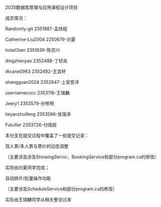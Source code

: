 2025数据库原理与应用课程设计项目

成员情况：

Randomly-git        2351887-孟炜程

Catherine-Liu2004 2250679-刘夏

hotaChen              2351839-陈百川

dingzhenyao         2352488-丁桢垚

iAcane0963           2352492-王宜轩

shangguan2024    2352647-上官思洋

usernamecccc       2353118-王瑞麟

Jeery1                   2353579-孙修明

lieyanzhuifeng       2353596-吴瑞泽

FutuXer                 2353726-付煜超

本分支在提交过程中覆盖了一些提交记录：

双人票/多人票与票价的动态调整

（主要涉及涉及ShowingServic、BookingService和部分program.cs的修改） 

实际由刘夏同学完成；

自动排片/批量操作功能

（主要涉及ScheduleService和部分program.cs的修改）

实际由王瑞麟同学从相关整合过来

